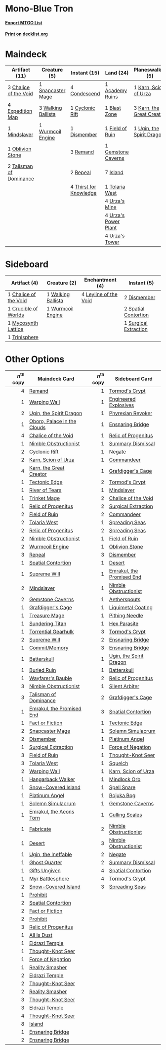 # Mono-Blue Tron

#### [Export MTGO List](../collection/Mono-Blue%20Tron/Mono-Blue%20Tron.txt)
#### [Print on decklist.org](http://decklist.org/?deckmain=1%09Academy%20Ruins%0A1%09Blast%20Zone%0A3%09Chalice%20of%20the%20Void%0A4%09Condescend%0A1%09Cyclonic%20Rift%0A1%09Dismember%0A4%09Expedition%20Map%0A1%09Field%20of%20Ruin%0A1%09Gemstone%20Caverns%0A7%09Island%0A1%09Karn,%20Scion%20of%20Urza%0A3%09Karn,%20the%20Great%20Creator%0A1%09Mindslaver%0A1%09Oblivion%20Stone%0A3%09Remand%0A2%09Repeal%0A1%09Snapcaster%20Mage%0A2%09Talisman%20of%20Dominance%0A4%09Thirst%20for%20Knowledge%0A1%09Tolaria%20West%0A1%09Ugin,%20the%20Spirit%20Dragon%0A4%09Urza's%20Mine%0A4%09Urza's%20Power%20Plant%0A4%09Urza's%20Tower%0A3%09Walking%20Ballista%0A1%09Wurmcoil%20Engine&deckside=1%09Chalice%20of%20the%20Void%0A1%09Crucible%20of%20Worlds%0A2%09Dismember%0A4%09Leyline%20of%20the%20Void%0A1%09Mycosynth%20Lattice%0A2%09Spatial%20Contortion%0A1%09Surgical%20Extraction%0A1%09Trinisphere%0A1%09Walking%20Ballista%0A1%09Wurmcoil%20Engine)
# Maindeck

|                                          Artifact (11)                                           |                                        Creature (5)                                         |                                          Instant (15)                                           |                                          Land (24)                                          |                                          Planeswalker (5)                                          |
|--------------------------------------------------------------------------------------------------|---------------------------------------------------------------------------------------------|-------------------------------------------------------------------------------------------------|---------------------------------------------------------------------------------------------|----------------------------------------------------------------------------------------------------|
|3 [Chalice of the Void](http://gatherer.wizards.com/Pages/Card/Details.aspx?multiverseid=442211)  |1 [Snapcaster Mage](http://gatherer.wizards.com/Pages/Card/Details.aspx?multiverseid=227676) |4 [Condescend](http://gatherer.wizards.com/Pages/Card/Details.aspx?multiverseid=51223)           |1 [Academy Ruins](http://gatherer.wizards.com/Pages/Card/Details.aspx?multiverseid=370424)   |1 [Karn, Scion of Urza](http://gatherer.wizards.com/Pages/Card/Details.aspx?multiverseid=442889)    |
|4 [Expedition Map](http://gatherer.wizards.com/Pages/Card/Details.aspx?multiverseid=397742)       |3 [Walking Ballista](http://gatherer.wizards.com/Pages/Card/Details.aspx?multiverseid=423848)|1 [Cyclonic Rift](http://gatherer.wizards.com/Pages/Card/Details.aspx?multiverseid=389477)       |1 [Blast Zone](http://gatherer.wizards.com/Pages/Card/Details.aspx?multiverseid=461171)      |3 [Karn, the Great Creator](http://gatherer.wizards.com/Pages/Card/Details.aspx?multiverseid=460928)|
|1 [Mindslaver](http://gatherer.wizards.com/Pages/Card/Details.aspx?multiverseid=46724)            |1 [Wurmcoil Engine](http://gatherer.wizards.com/Pages/Card/Details.aspx?multiverseid=389756) |1 [Dismember](http://gatherer.wizards.com/Pages/Card/Details.aspx?multiverseid=382182)           |1 [Field of Ruin](http://gatherer.wizards.com/Pages/Card/Details.aspx?multiverseid=435415)   |1 [Ugin, the Spirit Dragon](http://gatherer.wizards.com/Pages/Card/Details.aspx?multiverseid=391948)|
|1 [Oblivion Stone](http://gatherer.wizards.com/Pages/Card/Details.aspx?multiverseid=446941)       |                                                                                             |3 [Remand](http://gatherer.wizards.com/Pages/Card/Details.aspx?multiverseid=380255)              |1 [Gemstone Caverns](http://gatherer.wizards.com/Pages/Card/Details.aspx?multiverseid=122094)|                                                                                                    |
|2 [Talisman of Dominance](http://gatherer.wizards.com/Pages/Card/Details.aspx?multiverseid=430629)|                                                                                             |2 [Repeal](http://gatherer.wizards.com/Pages/Card/Details.aspx?multiverseid=405357)              |7 [Island](http://gatherer.wizards.com/Pages/Card/Details.aspx?multiverseid=439857)          |                                                                                                    |
|                                                                                                  |                                                                                             |4 [Thirst for Knowledge](http://gatherer.wizards.com/Pages/Card/Details.aspx?multiverseid=451061)|1 [Tolaria West](http://gatherer.wizards.com/Pages/Card/Details.aspx?multiverseid=136047)    |                                                                                                    |
|                                                                                                  |                                                                                             |                                                                                                 |4 [Urza's Mine](http://gatherer.wizards.com/Pages/Card/Details.aspx?multiverseid=4192)       |                                                                                                    |
|                                                                                                  |                                                                                             |                                                                                                 |4 [Urza's Power Plant](http://gatherer.wizards.com/Pages/Card/Details.aspx?multiverseid=4193)|                                                                                                    |
|                                                                                                  |                                                                                             |                                                                                                 |4 [Urza's Tower](http://gatherer.wizards.com/Pages/Card/Details.aspx?multiverseid=4194)      |                                                                                                    |


# Sideboard

|                                          Artifact (4)                                          |                                        Creature (2)                                         |                                        Enchantment (4)                                         |                                          Instant (5)                                           |
|------------------------------------------------------------------------------------------------|---------------------------------------------------------------------------------------------|------------------------------------------------------------------------------------------------|------------------------------------------------------------------------------------------------|
|1 [Chalice of the Void](http://gatherer.wizards.com/Pages/Card/Details.aspx?multiverseid=442211)|1 [Walking Ballista](http://gatherer.wizards.com/Pages/Card/Details.aspx?multiverseid=423848)|4 [Leyline of the Void](http://gatherer.wizards.com/Pages/Card/Details.aspx?multiverseid=107682)|2 [Dismember](http://gatherer.wizards.com/Pages/Card/Details.aspx?multiverseid=382182)          |
|1 [Crucible of Worlds](http://gatherer.wizards.com/Pages/Card/Details.aspx?multiverseid=129480) |1 [Wurmcoil Engine](http://gatherer.wizards.com/Pages/Card/Details.aspx?multiverseid=389756) |                                                                                                |2 [Spatial Contortion](http://gatherer.wizards.com/Pages/Card/Details.aspx?multiverseid=407518) |
|1 [Mycosynth Lattice](http://gatherer.wizards.com/Pages/Card/Details.aspx?multiverseid=446209)  |                                                                                             |                                                                                                |1 [Surgical Extraction](http://gatherer.wizards.com/Pages/Card/Details.aspx?multiverseid=397706)|
|1 [Trinisphere](http://gatherer.wizards.com/Pages/Card/Details.aspx?multiverseid=43545)         |                                                                                             |                                                                                                |                                                                                                |


# Other Options

|*n*<sup>th</sup> copy|                                            Maindeck Card                                            |*n*<sup>th</sup> copy|                                           Sideboard Card                                           |
|--------------------:|-----------------------------------------------------------------------------------------------------|--------------------:|----------------------------------------------------------------------------------------------------|
|                    4|[Remand](http://gatherer.wizards.com/Pages/Card/Details.aspx?multiverseid=380255)                    |                    1|[Tormod's Crypt](http://gatherer.wizards.com/Pages/Card/Details.aspx?multiverseid=389723)           |
|                    1|[Warping Wail](http://gatherer.wizards.com/Pages/Card/Details.aspx?multiverseid=407522)              |                    1|[Engineered Explosives](http://gatherer.wizards.com/Pages/Card/Details.aspx?multiverseid=50139)     |
|                    2|[Ugin, the Spirit Dragon](http://gatherer.wizards.com/Pages/Card/Details.aspx?multiverseid=391948)   |                    1|[Phyrexian Revoker](http://gatherer.wizards.com/Pages/Card/Details.aspx?multiverseid=383343)        |
|                    1|[Oboro, Palace in the Clouds](http://gatherer.wizards.com/Pages/Card/Details.aspx?multiverseid=74206)|                    1|[Ensnaring Bridge](http://gatherer.wizards.com/Pages/Card/Details.aspx?multiverseid=15866)          |
|                    4|[Chalice of the Void](http://gatherer.wizards.com/Pages/Card/Details.aspx?multiverseid=442211)       |                    1|[Relic of Progenitus](http://gatherer.wizards.com/Pages/Card/Details.aspx?multiverseid=174824)      |
|                    1|[Nimble Obstructionist](http://gatherer.wizards.com/Pages/Card/Details.aspx?multiverseid=430729)     |                    1|[Summary Dismissal](http://gatherer.wizards.com/Pages/Card/Details.aspx?multiverseid=414370)        |
|                    2|[Cyclonic Rift](http://gatherer.wizards.com/Pages/Card/Details.aspx?multiverseid=389477)             |                    1|[Negate](http://gatherer.wizards.com/Pages/Card/Details.aspx?multiverseid=423707)                   |
|                    2|[Karn, Scion of Urza](http://gatherer.wizards.com/Pages/Card/Details.aspx?multiverseid=442889)       |                    1|[Commandeer](http://gatherer.wizards.com/Pages/Card/Details.aspx?multiverseid=121243)               |
|                    4|[Karn, the Great Creator](http://gatherer.wizards.com/Pages/Card/Details.aspx?multiverseid=460928)   |                    1|[Grafdigger's Cage](http://gatherer.wizards.com/Pages/Card/Details.aspx?multiverseid=278452)        |
|                    1|[Tectonic Edge](http://gatherer.wizards.com/Pages/Card/Details.aspx?multiverseid=389711)             |                    2|[Tormod's Crypt](http://gatherer.wizards.com/Pages/Card/Details.aspx?multiverseid=389723)           |
|                    1|[River of Tears](http://gatherer.wizards.com/Pages/Card/Details.aspx?multiverseid=126210)            |                    1|[Mindslaver](http://gatherer.wizards.com/Pages/Card/Details.aspx?multiverseid=46724)                |
|                    1|[Trinket Mage](http://gatherer.wizards.com/Pages/Card/Details.aspx?multiverseid=50163)               |                    2|[Chalice of the Void](http://gatherer.wizards.com/Pages/Card/Details.aspx?multiverseid=442211)      |
|                    1|[Relic of Progenitus](http://gatherer.wizards.com/Pages/Card/Details.aspx?multiverseid=174824)       |                    2|[Surgical Extraction](http://gatherer.wizards.com/Pages/Card/Details.aspx?multiverseid=397706)      |
|                    2|[Field of Ruin](http://gatherer.wizards.com/Pages/Card/Details.aspx?multiverseid=435415)             |                    2|[Commandeer](http://gatherer.wizards.com/Pages/Card/Details.aspx?multiverseid=121243)               |
|                    2|[Tolaria West](http://gatherer.wizards.com/Pages/Card/Details.aspx?multiverseid=136047)              |                    1|[Spreading Seas](http://gatherer.wizards.com/Pages/Card/Details.aspx?multiverseid=190405)           |
|                    2|[Relic of Progenitus](http://gatherer.wizards.com/Pages/Card/Details.aspx?multiverseid=174824)       |                    2|[Spreading Seas](http://gatherer.wizards.com/Pages/Card/Details.aspx?multiverseid=190405)           |
|                    2|[Nimble Obstructionist](http://gatherer.wizards.com/Pages/Card/Details.aspx?multiverseid=430729)     |                    1|[Field of Ruin](http://gatherer.wizards.com/Pages/Card/Details.aspx?multiverseid=435415)            |
|                    2|[Wurmcoil Engine](http://gatherer.wizards.com/Pages/Card/Details.aspx?multiverseid=389756)           |                    1|[Oblivion Stone](http://gatherer.wizards.com/Pages/Card/Details.aspx?multiverseid=446941)           |
|                    3|[Repeal](http://gatherer.wizards.com/Pages/Card/Details.aspx?multiverseid=405357)                    |                    3|[Dismember](http://gatherer.wizards.com/Pages/Card/Details.aspx?multiverseid=382182)                |
|                    1|[Spatial Contortion](http://gatherer.wizards.com/Pages/Card/Details.aspx?multiverseid=407518)        |                    1|[Desert](http://gatherer.wizards.com/Pages/Card/Details.aspx?multiverseid=986)                      |
|                    1|[Supreme Will](http://gatherer.wizards.com/Pages/Card/Details.aspx?multiverseid=430738)              |                    1|[Emrakul, the Promised End](http://gatherer.wizards.com/Pages/Card/Details.aspx?multiverseid=414295)|
|                    2|[Mindslaver](http://gatherer.wizards.com/Pages/Card/Details.aspx?multiverseid=46724)                 |                    1|[Nimble Obstructionist](http://gatherer.wizards.com/Pages/Card/Details.aspx?multiverseid=430729)    |
|                    2|[Gemstone Caverns](http://gatherer.wizards.com/Pages/Card/Details.aspx?multiverseid=122094)          |                    1|[Aetherspouts](http://gatherer.wizards.com/Pages/Card/Details.aspx?multiverseid=383178)             |
|                    1|[Grafdigger's Cage](http://gatherer.wizards.com/Pages/Card/Details.aspx?multiverseid=278452)         |                    1|[Liquimetal Coating](http://gatherer.wizards.com/Pages/Card/Details.aspx?multiverseid=389578)       |
|                    1|[Treasure Mage](http://gatherer.wizards.com/Pages/Card/Details.aspx?multiverseid=442776)             |                    1|[Pithing Needle](http://gatherer.wizards.com/Pages/Card/Details.aspx?multiverseid=129526)           |
|                    1|[Sundering Titan](http://gatherer.wizards.com/Pages/Card/Details.aspx?multiverseid=442222)           |                    1|[Hex Parasite](http://gatherer.wizards.com/Pages/Card/Details.aspx?multiverseid=218008)             |
|                    1|[Torrential Gearhulk](http://gatherer.wizards.com/Pages/Card/Details.aspx?multiverseid=417640)       |                    3|[Tormod's Crypt](http://gatherer.wizards.com/Pages/Card/Details.aspx?multiverseid=389723)           |
|                    2|[Supreme Will](http://gatherer.wizards.com/Pages/Card/Details.aspx?multiverseid=430738)              |                    2|[Ensnaring Bridge](http://gatherer.wizards.com/Pages/Card/Details.aspx?multiverseid=15866)          |
|                    1|[Commit/Memory](http://gatherer.wizards.com/Pages/Card/Details.aspx?multiverseid=426913)             |                    3|[Ensnaring Bridge](http://gatherer.wizards.com/Pages/Card/Details.aspx?multiverseid=15866)          |
|                    1|[Batterskull](http://gatherer.wizards.com/Pages/Card/Details.aspx?multiverseid=233055)               |                    1|[Ugin, the Spirit Dragon](http://gatherer.wizards.com/Pages/Card/Details.aspx?multiverseid=391948)  |
|                    1|[Buried Ruin](http://gatherer.wizards.com/Pages/Card/Details.aspx?multiverseid=389453)               |                    1|[Batterskull](http://gatherer.wizards.com/Pages/Card/Details.aspx?multiverseid=233055)              |
|                    1|[Wayfarer's Bauble](http://gatherer.wizards.com/Pages/Card/Details.aspx?multiverseid=51110)          |                    2|[Relic of Progenitus](http://gatherer.wizards.com/Pages/Card/Details.aspx?multiverseid=174824)      |
|                    3|[Nimble Obstructionist](http://gatherer.wizards.com/Pages/Card/Details.aspx?multiverseid=430729)     |                    1|[Silent Arbiter](http://gatherer.wizards.com/Pages/Card/Details.aspx?multiverseid=73598)            |
|                    3|[Talisman of Dominance](http://gatherer.wizards.com/Pages/Card/Details.aspx?multiverseid=430629)     |                    2|[Grafdigger's Cage](http://gatherer.wizards.com/Pages/Card/Details.aspx?multiverseid=278452)        |
|                    1|[Emrakul, the Promised End](http://gatherer.wizards.com/Pages/Card/Details.aspx?multiverseid=414295) |                    3|[Spatial Contortion](http://gatherer.wizards.com/Pages/Card/Details.aspx?multiverseid=407518)       |
|                    1|[Fact or Fiction](http://gatherer.wizards.com/Pages/Card/Details.aspx?multiverseid=405223)           |                    1|[Tectonic Edge](http://gatherer.wizards.com/Pages/Card/Details.aspx?multiverseid=389711)            |
|                    2|[Snapcaster Mage](http://gatherer.wizards.com/Pages/Card/Details.aspx?multiverseid=227676)           |                    1|[Solemn Simulacrum](http://gatherer.wizards.com/Pages/Card/Details.aspx?multiverseid=389682)        |
|                    2|[Dismember](http://gatherer.wizards.com/Pages/Card/Details.aspx?multiverseid=382182)                 |                    1|[Platinum Angel](http://gatherer.wizards.com/Pages/Card/Details.aspx?multiverseid=106537)           |
|                    1|[Surgical Extraction](http://gatherer.wizards.com/Pages/Card/Details.aspx?multiverseid=397706)       |                    1|[Force of Negation](http://gatherer.wizards.com/Pages/Card/Details.aspx?multiverseid=464001)        |
|                    3|[Field of Ruin](http://gatherer.wizards.com/Pages/Card/Details.aspx?multiverseid=435415)             |                    1|[Thought-Knot Seer](http://gatherer.wizards.com/Pages/Card/Details.aspx?multiverseid=407519)        |
|                    3|[Tolaria West](http://gatherer.wizards.com/Pages/Card/Details.aspx?multiverseid=136047)              |                    1|[Squelch](http://gatherer.wizards.com/Pages/Card/Details.aspx?multiverseid=80290)                   |
|                    2|[Warping Wail](http://gatherer.wizards.com/Pages/Card/Details.aspx?multiverseid=407522)              |                    1|[Karn, Scion of Urza](http://gatherer.wizards.com/Pages/Card/Details.aspx?multiverseid=442889)      |
|                    1|[Hangarback Walker](http://gatherer.wizards.com/Pages/Card/Details.aspx?multiverseid=420600)         |                    1|[Mindlock Orb](http://gatherer.wizards.com/Pages/Card/Details.aspx?multiverseid=175385)             |
|                    1|[Snow-Covered Island](http://gatherer.wizards.com/Pages/Card/Details.aspx?multiverseid=121130)       |                    1|[Spell Snare](http://gatherer.wizards.com/Pages/Card/Details.aspx?multiverseid=446100)              |
|                    1|[Platinum Angel](http://gatherer.wizards.com/Pages/Card/Details.aspx?multiverseid=106537)            |                    1|[Bojuka Bog](http://gatherer.wizards.com/Pages/Card/Details.aspx?multiverseid=376269)               |
|                    1|[Solemn Simulacrum](http://gatherer.wizards.com/Pages/Card/Details.aspx?multiverseid=389682)         |                    1|[Gemstone Caverns](http://gatherer.wizards.com/Pages/Card/Details.aspx?multiverseid=122094)         |
|                    1|[Emrakul, the Aeons Torn](http://gatherer.wizards.com/Pages/Card/Details.aspx?multiverseid=397905)   |                    1|[Culling Scales](http://gatherer.wizards.com/Pages/Card/Details.aspx?multiverseid=47445)            |
|                    1|[Fabricate](http://gatherer.wizards.com/Pages/Card/Details.aspx?multiverseid=205348)                 |                    2|[Nimble Obstructionist](http://gatherer.wizards.com/Pages/Card/Details.aspx?multiverseid=430729)    |
|                    1|[Desert](http://gatherer.wizards.com/Pages/Card/Details.aspx?multiverseid=986)                       |                    3|[Nimble Obstructionist](http://gatherer.wizards.com/Pages/Card/Details.aspx?multiverseid=430729)    |
|                    1|[Ugin, the Ineffable](http://gatherer.wizards.com/Pages/Card/Details.aspx?multiverseid=460929)       |                    2|[Negate](http://gatherer.wizards.com/Pages/Card/Details.aspx?multiverseid=423707)                   |
|                    1|[Ghost Quarter](http://gatherer.wizards.com/Pages/Card/Details.aspx?multiverseid=389534)             |                    2|[Summary Dismissal](http://gatherer.wizards.com/Pages/Card/Details.aspx?multiverseid=414370)        |
|                    1|[Gifts Ungiven](http://gatherer.wizards.com/Pages/Card/Details.aspx?multiverseid=79090)              |                    4|[Spatial Contortion](http://gatherer.wizards.com/Pages/Card/Details.aspx?multiverseid=407518)       |
|                    1|[Myr Battlesphere](http://gatherer.wizards.com/Pages/Card/Details.aspx?multiverseid=376421)          |                    4|[Tormod's Crypt](http://gatherer.wizards.com/Pages/Card/Details.aspx?multiverseid=389723)           |
|                    2|[Snow-Covered Island](http://gatherer.wizards.com/Pages/Card/Details.aspx?multiverseid=121130)       |                    3|[Spreading Seas](http://gatherer.wizards.com/Pages/Card/Details.aspx?multiverseid=190405)           |
|                    1|[Prohibit](http://gatherer.wizards.com/Pages/Card/Details.aspx?multiverseid=380270)                  |                     |                                                                                                    |
|                    2|[Spatial Contortion](http://gatherer.wizards.com/Pages/Card/Details.aspx?multiverseid=407518)        |                     |                                                                                                    |
|                    2|[Fact or Fiction](http://gatherer.wizards.com/Pages/Card/Details.aspx?multiverseid=405223)           |                     |                                                                                                    |
|                    2|[Prohibit](http://gatherer.wizards.com/Pages/Card/Details.aspx?multiverseid=380270)                  |                     |                                                                                                    |
|                    3|[Relic of Progenitus](http://gatherer.wizards.com/Pages/Card/Details.aspx?multiverseid=174824)       |                     |                                                                                                    |
|                    1|[All Is Dust](http://gatherer.wizards.com/Pages/Card/Details.aspx?multiverseid=397750)               |                     |                                                                                                    |
|                    1|[Eldrazi Temple](http://gatherer.wizards.com/Pages/Card/Details.aspx?multiverseid=401710)            |                     |                                                                                                    |
|                    1|[Thought-Knot Seer](http://gatherer.wizards.com/Pages/Card/Details.aspx?multiverseid=407519)         |                     |                                                                                                    |
|                    1|[Force of Negation](http://gatherer.wizards.com/Pages/Card/Details.aspx?multiverseid=464001)         |                     |                                                                                                    |
|                    1|[Reality Smasher](http://gatherer.wizards.com/Pages/Card/Details.aspx?multiverseid=407517)           |                     |                                                                                                    |
|                    2|[Eldrazi Temple](http://gatherer.wizards.com/Pages/Card/Details.aspx?multiverseid=401710)            |                     |                                                                                                    |
|                    2|[Thought-Knot Seer](http://gatherer.wizards.com/Pages/Card/Details.aspx?multiverseid=407519)         |                     |                                                                                                    |
|                    2|[Reality Smasher](http://gatherer.wizards.com/Pages/Card/Details.aspx?multiverseid=407517)           |                     |                                                                                                    |
|                    3|[Thought-Knot Seer](http://gatherer.wizards.com/Pages/Card/Details.aspx?multiverseid=407519)         |                     |                                                                                                    |
|                    3|[Eldrazi Temple](http://gatherer.wizards.com/Pages/Card/Details.aspx?multiverseid=401710)            |                     |                                                                                                    |
|                    4|[Thought-Knot Seer](http://gatherer.wizards.com/Pages/Card/Details.aspx?multiverseid=407519)         |                     |                                                                                                    |
|                    8|[Island](http://gatherer.wizards.com/Pages/Card/Details.aspx?multiverseid=439857)                    |                     |                                                                                                    |
|                    1|[Ensnaring Bridge](http://gatherer.wizards.com/Pages/Card/Details.aspx?multiverseid=15866)           |                     |                                                                                                    |
|                    2|[Ensnaring Bridge](http://gatherer.wizards.com/Pages/Card/Details.aspx?multiverseid=15866)           |                     |                                                                                                    |


